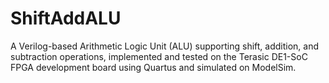 # ShiftAddALU
A Verilog-based Arithmetic Logic Unit (ALU) supporting shift, addition, and subtraction operations, implemented and tested on the Terasic DE1-SoC FPGA development board using Quartus and simulated on ModelSim.
